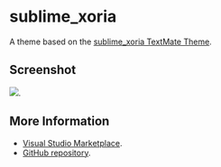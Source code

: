 # sublime_xoria

A theme based on the [sublime_xoria TextMate Theme](http://colorsublime.com/theme/sublime_xoria).


## Screenshot
![](https://raw.githubusercontent.com/gerane/VSCodeThemes/master/gerane.Theme-sublime_xoria/screenshot.png).


## More Information
* [Visual Studio Marketplace](https://marketplace.visualstudio.com/items/gerane.Theme-sublimexoria).
* [GitHub repository](https://github.com/gerane/VSCodeThemes).
